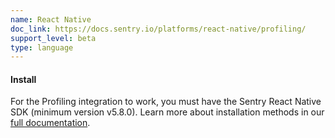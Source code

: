```yaml
---
name: React Native
doc_link: https://docs.sentry.io/platforms/react-native/profiling/
support_level: beta
type: language
---
```


#### Install

For the Profiling integration to work, you must have the Sentry React Native SDK (minimum version v5.8.0). Learn more about installation methods in our [full documentation](https://docs.sentry.io/platforms/react-native/#install).
